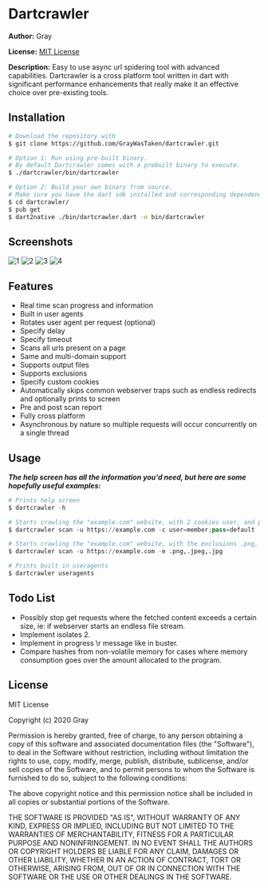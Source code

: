 # Dartcrawler
**Author:** Gray

**License:** [MIT License](#License "MIT License")

**Description:** Easy to use async url spidering tool with advanced capabilities. Dartcrawler is a cross platform tool written in dart with significant performance enhancements that really make it an effective choice over pre-existing tools.

## Installation
```sh
# Download the repository with
$ git clone https://github.com/GrayWasTaken/dartcrawler.git

# Option 1: Run using pre-built binary.
# By default Dartcrawler comes with a prebuilt binary to execute.
$ ./dartcrawler/bin/dartcrawler

# Option 2: Build your own binary from source.
# Make sure you have the dart sdk installed and corresponding dependencies.
$ cd dartcrawler/
$ pub get
$ dart2native ./bin/dartcrawler.dart -o bin/dartcrawler
```

## Screenshots
![1](https://lambda.black/assets/portfolio/dartcrawler/1.png "Help Screen")
![2](https://lambda.black/assets/portfolio/dartcrawler/2.png "Scan in progress")
![3](https://lambda.black/assets/portfolio/dartcrawler/3.png "Scan completion")
![4](https://lambda.black/assets/portfolio/dartcrawler/4.png "User agents list")

## Features
- Real time scan progress and information
- Built in user agents
- Rotates user agent per request (optional)
- Specify delay
- Specify timeout
- Scans all urls present on a page
- Same and multi-domain support
- Supports output files
- Supports exclusions
- Specify custom cookies
- Automatically skips common webserver traps such as endless redirects and optionally prints to screen
- Pre and post scan report
- Fully cross platform
- Asynchronous by nature so multiple requests will occur concurrently on a single thread

## Usage
***The help screen has all the information you'd need, but here are some hopefully useful examples:***


```py
# Prints help screen
$ dartcrawler -h

# Starts crawling the "example.com" website, with 2 cookies user, and pass
$ dartcrawler scan -u https://example.com -c user=member;pass=default

# Starts crawling the "example.com" website, with the exclusions .png, .jpeg, .jpg
$ dartcrawler scan -u https://example.com -e .png,.jpeg,.jpg

# Prints built in useragents
$ dartcrawler useragents
```

## Todo List
- Possibly stop get requests where the fetched content exceeds a certain size, ie: if webserver starts an endless file stream.
- Implement isolates 2.
- Implement in progress \r message like in buster.
- Compare hashes from non-volatile memory for cases where memory consumption goes over the amount allocated to the program.


## License
MIT License

Copyright (c) 2020 Gray

Permission is hereby granted, free of charge, to any person obtaining a copy
of this software and associated documentation files (the "Software"), to deal
in the Software without restriction, including without limitation the rights
to use, copy, modify, merge, publish, distribute, sublicense, and/or sell
copies of the Software, and to permit persons to whom the Software is
furnished to do so, subject to the following conditions:

The above copyright notice and this permission notice shall be included in all
copies or substantial portions of the Software.

THE SOFTWARE IS PROVIDED "AS IS", WITHOUT WARRANTY OF ANY KIND, EXPRESS OR
IMPLIED, INCLUDING BUT NOT LIMITED TO THE WARRANTIES OF MERCHANTABILITY,
FITNESS FOR A PARTICULAR PURPOSE AND NONINFRINGEMENT. IN NO EVENT SHALL THE
AUTHORS OR COPYRIGHT HOLDERS BE LIABLE FOR ANY CLAIM, DAMAGES OR OTHER
LIABILITY, WHETHER IN AN ACTION OF CONTRACT, TORT OR OTHERWISE, ARISING FROM,
OUT OF OR IN CONNECTION WITH THE SOFTWARE OR THE USE OR OTHER DEALINGS IN THE
SOFTWARE.

